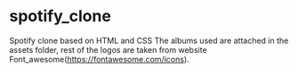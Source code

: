 # spotify_clone
Spotify clone based on HTML and CSS
The albums used are attached in the assets folder, rest of the logos are taken from website Font_awesome(https://fontawesome.com/icons).
